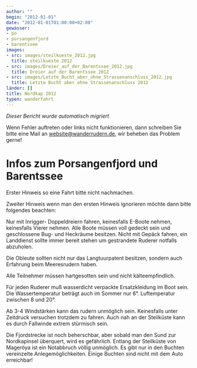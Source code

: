 ```yaml
---
author: ""
begin: "2012-01-01"
date: "2012-01-01T01:00:00+02:00"
gewässer:
- po
- porsangenfjord
- barentssee
images:
- src: images/steilkueste_2012.jpg
  title: steilkueste 2012
- src: images/Dreier_auf_der_Barentssee_2012.jpg
  title: Dreier auf der Barentssee 2012
- src: images/Letzte_Bucht_aber_ohne_Strassenanschluss_2012.jpg
  title: Letzte Bucht aber ohne Strassenanschluss 2012
länder: []
title: Nordkap 2012
typen: wanderfahrt
---
```



*Dieser Bericht wurde automatisch migriert*

Wenn Fehler auftreten oder links nicht funktionieren, dann schreiben Sie bitte eine Mail an website@wanderrudern.de, wir beheben das Problem gerne!



# Infos zum Porsangenfjord und Barentssee


Erster Hinweis so eine Fahrt bitte nicht nachmachen.

Zweiter Hinweis wenn man den ersten Hinweis ignorieren möchte dann bitte folgendes beachten:

Nur mit Inrigger- Doppeldreiern fahren, keinesfalls E-Boote nehmen, keinesfalls Vierer nehmen. Alle Boote müssen voll gedeckt sein und geschlossene Bug- und Heckräume besitzen. Nicht mit Gepäck fahren, ein Landdienst sollte immer bereit stehen um gestrandete Ruderer notfalls abzuholen.

Die Obleute sollten nicht nur das Langtuurpatent besitzen, sondern auch Erfahrung beim Meeresrudern haben.

Alle Teilnehmer müssen hartgesotten sein und nicht kälteempfindlich.

Für jeden Ruderer muß wasserdicht verpackte Ersatzkleidung im Boot sein. Die Wassertemperatur beträgt auch im Sommer nur 6°. Luftemperatur zwischen 8 und 20°.

Ab 3-4 Windstärken kann das rudern unmöglich sein. Keinesfalls unter Zeitdruck versuchen trotzdem zu fahren. Auch nah an der Steilküste kann es durch Fallwinde extrem stürmisch sein.

Die Fjordstrecke ist noch beherschbar, aber sobald man den Sund zur Nordkapinsel überquert, wird es gefährlich. Entlang der Steilküste von Mageröya ist ein Notabbruch völlig unmöglich. Es gibt nur in den Buchten vereinzelte Anlegemöglichkeiten. Einige Buchten sind nicht mit dem Auto erreichbar!
